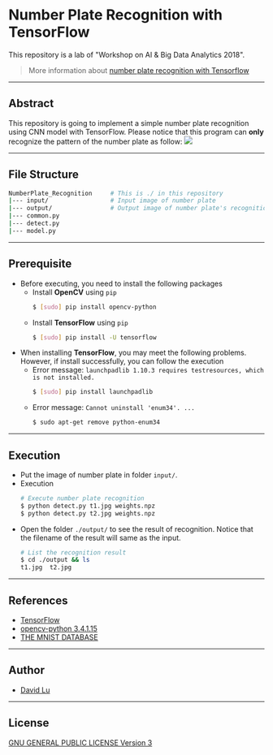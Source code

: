 # Number Plate Recognition with TensorFlow

This repository is a lab of "Workshop on AI & Big Data Analytics 2018".

> More information about [number plate recognition with Tensorflow](http://matthewearl.github.io/2016/05/06/cnn-anpr/)

---
## Abstract

This repository is going to implement a simple number plate recognition using CNN model with TensorFlow. Please notice that this program can **only** recognize the pattern of the number plate as follow:
![](https://i.imgur.com/IQdsTrX.jpg)

---
## File Structure

```bash
NumberPlate_Recognition     # This is ./ in this repository
|--- input/                 # Input image of number plate
|--- output/                # Output image of number plate's recognition
|--- common.py
|--- detect.py
|--- model.py
```

---
## Prerequisite

* Before executing, you need to install the following packages
    * Install **OpenCV** using `pip`
        ```bash
        $ [sudo] pip install opencv-python
        ```
    * Install **TensorFlow** using `pip`
        ```bash
        $ [sudo] pip install -U tensorflow
        ``` 
* When installing **TensorFlow**, you may meet the following problems. However, if install successfully, you can follow the execution
    * Error message: `launchpadlib 1.10.3 requires testresources, which is not installed.`
        ```bash
        $ [sudo] pip install launchpadlib
        ```
    * Error message: `Cannot uninstall 'enum34'. ...`
        ```bash
        $ sudo apt-get remove python-enum34
        ```

---
## Execution

* Put the image of number plate in folder `input/`.
* Execution
    ```bash
    # Execute number plate recognition
    $ python detect.py t1.jpg weights.npz
    $ python detect.py t2.jpg weights.npz
    ```
* Open the folder `./output/` to see the result of recognition. Notice that the filename of the result will same as the input.
    ```bash
    # List the recognition result
    $ cd ./output && ls
    t1.jpg  t2.jpg
    ```

---
## References

* [TensorFlow](https://www.tensorflow.org/)
* [opencv-python 3.4.1.15](https://pypi.org/project/opencv-python/)
* [THE MNIST DATABASE](http://yann.lecun.com/exdb/mnist/)

---
## Author

* [David Lu](https://github.com/yungshenglu)

---
## License

[GNU GENERAL PUBLIC LICENSE Version 3](LICENSE)